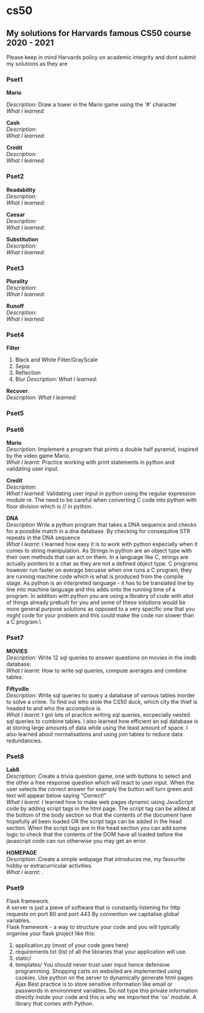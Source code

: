 # cs50
## My solutions for Harvards famous CS50 course 2020 - 2021
Please keep in mind Harvards policy on academic integrity and dont submit my solutions as they are

### Pset1
**Mario** 

*Description:* Draw a tower in the Mario game using the '#' character     
*What I learned:*

**Cash**   
*Description:*   
*What I learned:*  


**Credit**     
*Description:*     
*What I learned:*      

### Pset2
**Readability**  
*Description:*  
*What I learned:*

**Caesar**   
*Description:*   
*What I learned:*

**Substitution**  
*Description:*    
*What I learned:*

### Pset3     
**Plurality**      
*Description:*      
*What I learned:*

**Runoff**      
*Description:*    
*What I learned:*


### Pset4
**Filter**
1. Black and White Filter/GrayScale
2. Sepia
3. Reflection
4. Blur
*Description:*
*What I learned:*

**Recover**.     
*Description:*
*What I learned:*

### Pset5


### Pset6     
**Mario**     
*Description:* Implement a program that prints a double half pyramid, inspired by the video game Mario.     
*What I learnt:* Practice working with print statements in python and validating user input.    


**Credit**     
*Description:*     
*What I learned:* Validating user input in python using the regular expression module re. The need to be careful when converting C code into python with floor division which is // in python.     


**DNA**\
*Description* Write a python program that takes a DNA sequence and checks for a possible match in a dna database. By checking for consequtive STR repeats in the DNA sequence\
*What I learnt:* I learned how easy it is to work with python especially when it comes to string manipulation. As Strings in python are an object type with their own methods that can act on them. In a language like C, strings are actually pointers to a char as they are not a defined object type. C programs however run faster on average becuase when one runs a C program, they are running machine code which is what is produced from the compile stage. As python is an interpreted language - it has to be translated line by line into machine language and this adds onto the running time of a program. In addition with python you are using a librabry of code with allot of things already prebuilt for you and some of these solutions would be more general purpose solutions as opposed to a very specific one that you might code for your problem and this could make the code run slower than a C program.\

### Pset7
**MOVIES**  
*Description:* Write 12 sql queries to answer questions on movies in the imdb database.  
*What I learnt:* How to write sql queries, compute averages and combine tables.  

**Fiftyville**      
*Description:* Write sql queries to query a database of various tables inorder to solve a crime. To find out who stole the CS50 duck, which city the thief is headed to and who the accomplice is.\
*What I learnt:* I got lots of practice writing sql queries, escpecially nested sql queries to combine tables. I also learned how efficient an sql database is at storing large amounts of data while using the least amount of space. I also learned about normalisations and using join tables to reduce data redundancies.
### Pset8
**Lab8**     
*Description:* Create a trivia question game, one with buttons to select and the other a free response question which will react to user input. When the user selects the correct answer for examply the button will turn green and text will appear below saying "Correct!"    
*What I learnt:* I learned how to make web pages dynamic using JavaScript code by adding script tags in the html page. The script tag can be added at the bottom of the body section so that the contents of the document have hopefully all been loaded OR the script tags can be added in the head section. When the script tags are in the head section you can add some logic to check that the contents of the DOM have all loaded before the javascript code can run otherwise you may get an error.
    
**HOMEPAGE**   
*Description:* Create a simple webpage that introduces me, my favourite hobby or extracurricular activities.  
*What I learnt:* .  


### Pset9
Flask framework.   
A server is just a pieve of software that is constantly listening for http requests on port 80 and port 443
By convention we capitalise global variables.      
Flask framework - a way to structure your code and you will typically organise your flask project like this:
1. application.py (most of your code goes here)
2. requirements.txt (list of all the libraries that your application will use.
3. static/
4. templates/
You should never trust user input hence defensive programming.
Shopping carts on websited are implemented using cookies.
Use python on the server to dynamically generate html pages
Ajax
Best practice is to store sensitive information like email or passwords in environment variables. Do not type this private information directly inside your code and this is why we imported the 'os' module. A library that comes with Python.
